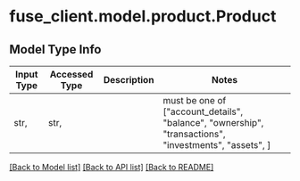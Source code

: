 # fuse_client.model.product.Product

## Model Type Info
Input Type | Accessed Type | Description | Notes
------------ | ------------- | ------------- | -------------
str,  | str,  |  | must be one of ["account_details", "balance", "ownership", "transactions", "investments", "assets", ] 

[[Back to Model list]](../../README.md#documentation-for-models) [[Back to API list]](../../README.md#documentation-for-api-endpoints) [[Back to README]](../../README.md)

